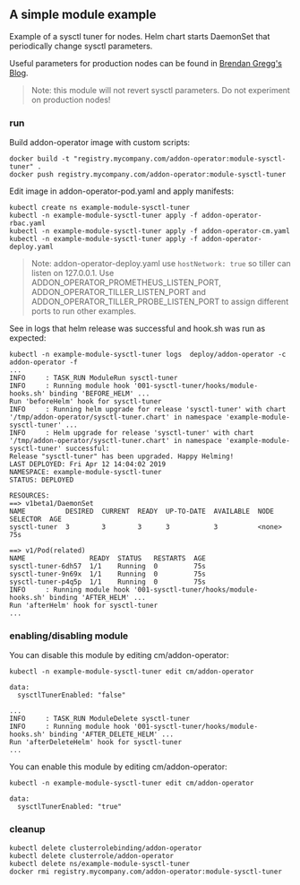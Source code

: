 ## A simple module example

Example of a sysctl tuner for nodes. Helm chart starts DaemonSet that periodically change sysctl parameters.

Useful parameters for production nodes can be found in [Brendan Gregg's Blog](http://www.brendangregg.com/blog/2017-12-31/reinvent-netflix-ec2-tuning.html).

> Note: this module will not revert sysctl parameters. Do not experiment on production nodes!


### run

Build addon-operator image with custom scripts:

```
docker build -t "registry.mycompany.com/addon-operator:module-sysctl-tuner" .
docker push registry.mycompany.com/addon-operator:module-sysctl-tuner
```

Edit image in addon-operator-pod.yaml and apply manifests:

```
kubectl create ns example-module-sysctl-tuner
kubectl -n example-module-sysctl-tuner apply -f addon-operator-rbac.yaml
kubectl -n example-module-sysctl-tuner apply -f addon-operator-cm.yaml
kubectl -n example-module-sysctl-tuner apply -f addon-operator-deploy.yaml
```

> Note: addon-operator-deploy.yaml use `hostNetwork: true` so tiller can listen on 127.0.0.1.  Use 
ADDON_OPERATOR_PROMETHEUS_LISTEN_PORT, ADDON_OPERATOR_TILLER_LISTEN_PORT and  ADDON_OPERATOR_TILLER_PROBE_LISTEN_PORT to assign different ports to run other examples. 


See in logs that helm release was successful and hook.sh was run as expected:

```
kubectl -n example-module-sysctl-tuner logs  deploy/addon-operator -c addon-operator -f
...
INFO     : TASK_RUN ModuleRun sysctl-tuner
INFO     : Running module hook '001-sysctl-tuner/hooks/module-hooks.sh' binding 'BEFORE_HELM' ...
Run 'beforeHelm' hook for sysctl-tuner
INFO     : Running helm upgrade for release 'sysctl-tuner' with chart '/tmp/addon-operator/sysctl-tuner.chart' in namespace 'example-module-sysctl-tuner' ...
INFO     : Helm upgrade for release 'sysctl-tuner' with chart '/tmp/addon-operator/sysctl-tuner.chart' in namespace 'example-module-sysctl-tuner' successful:
Release "sysctl-tuner" has been upgraded. Happy Helming!
LAST DEPLOYED: Fri Apr 12 14:04:02 2019
NAMESPACE: example-module-sysctl-tuner
STATUS: DEPLOYED

RESOURCES:
==> v1beta1/DaemonSet
NAME          DESIRED  CURRENT  READY  UP-TO-DATE  AVAILABLE  NODE SELECTOR  AGE
sysctl-tuner  3        3        3      3           3          <none>         75s

==> v1/Pod(related)
NAME                READY  STATUS   RESTARTS  AGE
sysctl-tuner-6dh57  1/1    Running  0         75s
sysctl-tuner-9n69x  1/1    Running  0         75s
sysctl-tuner-p4q5p  1/1    Running  0         75s
INFO     : Running module hook '001-sysctl-tuner/hooks/module-hooks.sh' binding 'AFTER_HELM' ...
Run 'afterHelm' hook for sysctl-tuner
...
```

### enabling/disabling module

You can disable this module by editing cm/addon-operator:

```
kubectl -n example-module-sysctl-tuner edit cm/addon-operator

data:
  sysctlTunerEnabled: "false"
```

```
...
INFO     : TASK_RUN ModuleDelete sysctl-tuner
INFO     : Running module hook '001-sysctl-tuner/hooks/module-hooks.sh' binding 'AFTER_DELETE_HELM' ...
Run 'afterDeleteHelm' hook for sysctl-tuner
...
```

You can enable this module by editing cm/addon-operator:

```
kubectl -n example-module-sysctl-tuner edit cm/addon-operator

data:
  sysctlTunerEnabled: "true"
```


### cleanup

```
kubectl delete clusterrolebinding/addon-operator
kubectl delete clusterrole/addon-operator
kubectl delete ns/example-module-sysctl-tuner
docker rmi registry.mycompany.com/addon-operator:module-sysctl-tuner
```

